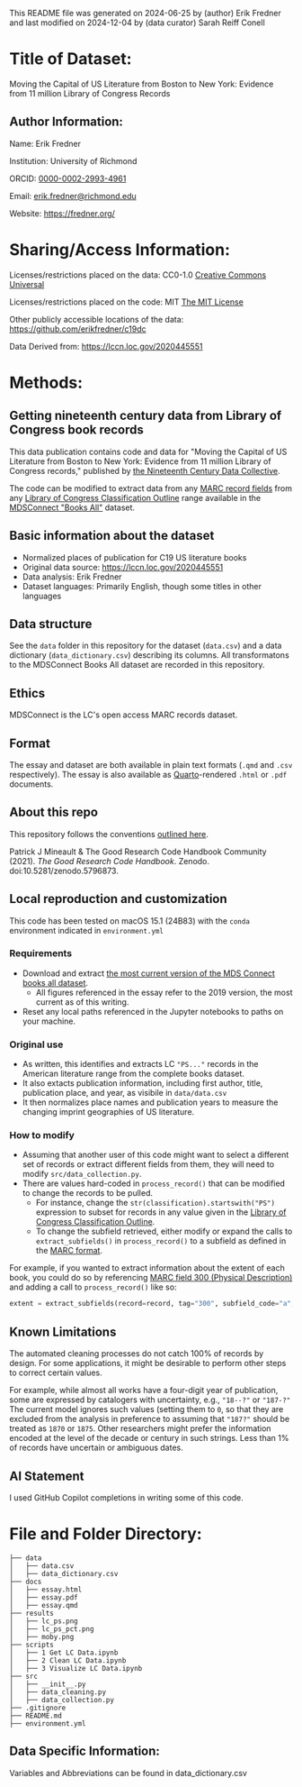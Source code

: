 This README file was generated on 2024-06-25 by (author) Erik Fredner and last modified on 2024-12-04 by (data curator) Sarah Reiff Conell 

# Title of Dataset: 
Moving the Capital of US Literature from Boston to New York: Evidence from 11 million Library of Congress Records 

## Author Information: 

Name: Erik Fredner

Institution: University of Richmond 

ORCID: [0000-0002-2993-4961](https://orcid.org/0000-0002-2993-4961)

Email: erik.fredner@richmond.edu

Website: https://fredner.org/

# Sharing/Access Information: 
Licenses/restrictions placed on the data: CC0-1.0 [Creative Commons Universal](https://creativecommons.org/publicdomain/zero/1.0/) 

Licenses/restrictions placed on the code: MIT [The MIT License](https://opensource.org/license/mit)

Other publicly accessible locations of the data: <https://github.com/erikfredner/c19dc>

Data Derived from: <https://lccn.loc.gov/2020445551>

# Methods:

## Getting nineteenth century data from Library of Congress book records

This data publication contains code and data for "Moving the Capital of US Literature from Boston to New York: Evidence from 11 million Library of Congress records," published by [the Nineteenth Century Data Collective](https://c19datacollective.com/).

The code can be modified to extract data from any [MARC record fields](https://www.loc.gov/marc/bibliographic/) from any [Library of Congress Classification Outline](https://www.loc.gov/aba/cataloging/classification/lcco/) range available in the [MDSConnect "Books All"](https://lccn.loc.gov/2020445551) dataset.

## Basic information about the dataset

- Normalized places of publication for C19 US literature books
- Original data source: <https://lccn.loc.gov/2020445551>
- Data analysis: Erik Fredner
- Dataset languages: Primarily English, though some titles in other languages

## Data structure

See the `data` folder in this repository for the dataset (`data.csv`) and a data dictionary (`data_dictionary.csv`) describing its columns. All transformatons to the MDSConnect Books All dataset are recorded in this repository.

## Ethics

MDSConnect is the LC's open access MARC records dataset.

## Format

The essay and dataset are both available in plain text formats (`.qmd` and `.csv` respectively). The essay is also available as [Quarto](https://quarto.org)-rendered `.html` or `.pdf` documents.

## About this repo

This repository follows the conventions [outlined here](https://goodresearch.dev).

Patrick J Mineault & The Good Research Code Handbook Community (2021). *The Good Research Code Handbook*. Zenodo. doi:10.5281/zenodo.5796873.

## Local reproduction and customization

This code has been tested on macOS 15.1 (24B83) with the `conda` environment indicated in `environment.yml`

### Requirements

- Download and extract [the most current version of the MDS Connect books all dataset](https://lccn.loc.gov/2020445551).
  - All figures referenced in the essay refer to the 2019 version, the most current as of this writing.
- Reset any local paths referenced in the Jupyter notebooks to paths on your machine.

### Original use

- As written, this identifies and extracts LC `"PS..."` records in the American literature range from the complete books dataset.
- It also extacts publication information, including first author, title, publication place, and year, as visibile in `data/data.csv`
- It then normalizes place names and publication years to measure the changing imprint geographies of US literature.

### How to modify

- Assuming that another user of this code might want to select a different set of records or extract different fields from them, they will need to modify  `src/data_collection.py`.
- There are values hard-coded in `process_record()` that can be modified to change the records to be pulled.
  - For instance, change the `str(classification).startswith("PS")` expression to subset for records in any value given in the [Library of Congress Classification Outline](https://www.loc.gov/aba/cataloging/classification/lcco/).
  - To change the subfield retrieved, either modify or expand the calls to `extract_subfields()` in `process_record()` to a subfield as defined in the [MARC format](https://www.loc.gov/marc/bibliographic/).

For example, if you wanted to extract information about the extent of each book, you could do so by referencing [MARC field 300 (Physical Description)](https://www.loc.gov/marc/bibliographic/bd300.html) and adding a call to `process_record()` like so:

```python
extent = extract_subfields(record=record, tag="300", subfield_code="a", ns=ns)
```

## Known Limitations

The automated cleaning processes do not catch 100% of records by design. For some applications, it might be desirable to perform other steps to correct certain values.

For example, while almost all works have a four-digit year of publication, some are expressed by catalogers with uncertainty, e.g., `"18--?"` or `"187-?"` The current model ignores such values (setting them to `0`, so that they are excluded from the analysis in preference to assuming that `"187?"` should be treated as `1870` or `1875`. Other researchers might prefer  the information encoded at the level of the decade or century in such strings. Less than 1% of records have uncertain or ambiguous dates.

## AI Statement

I used GitHub Copilot completions in writing some of this code.

# File and Folder Directory: 
```
├── data
│   ├── data.csv
│   ├── data_dictionary.csv
├── docs
│   ├── essay.html
│   ├── essay.pdf
│   ├── essay.qmd
├── results
│   ├── lc_ps.png
│   ├── lc_ps_pct.png
│   ├── moby.png
├── scripts
│   ├── 1 Get LC Data.ipynb
│   ├── 2 Clean LC Data.ipynb
│   ├── 3 Visualize LC Data.ipynb 
├── src
│   ├── __init__.py
│   ├── data_cleaning.py
│   ├── data_collection.py
├── .gitignore
├── README.md
├── environment.yml
```
## Data Specific Information: 
Variables and Abbreviations can be found in data_dictionary.csv 
